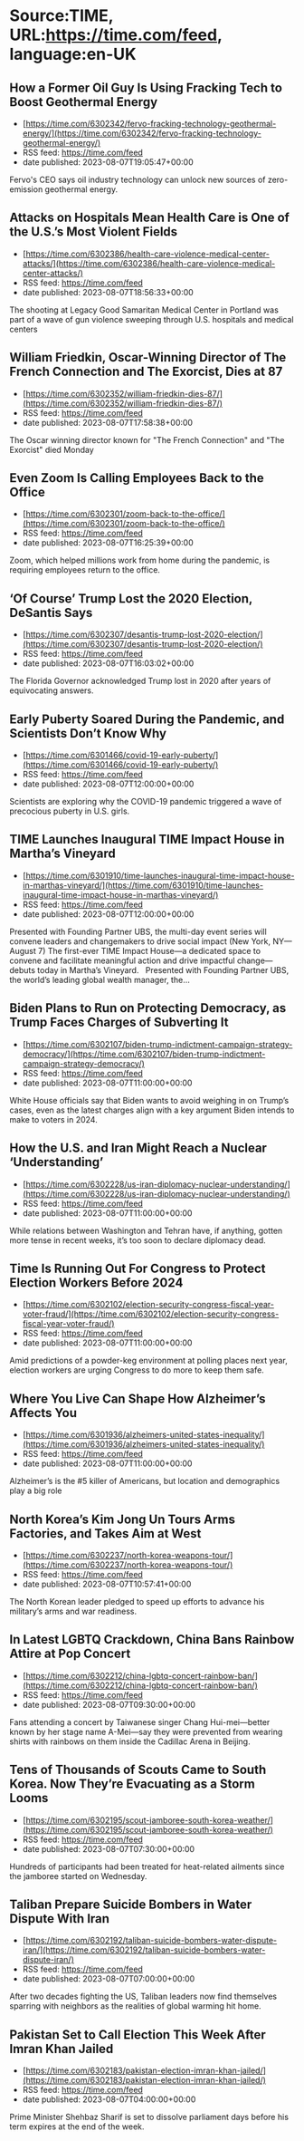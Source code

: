 # Source:TIME, URL:https://time.com/feed, language:en-UK

## How a Former Oil Guy Is Using Fracking Tech to Boost Geothermal Energy
 - [https://time.com/6302342/fervo-fracking-technology-geothermal-energy/](https://time.com/6302342/fervo-fracking-technology-geothermal-energy/)
 - RSS feed: https://time.com/feed
 - date published: 2023-08-07T19:05:47+00:00

Fervo's CEO says oil industry technology can unlock new sources of zero-emission geothermal energy.

## Attacks on Hospitals Mean Health Care is One of the U.S.’s Most Violent Fields
 - [https://time.com/6302386/health-care-violence-medical-center-attacks/](https://time.com/6302386/health-care-violence-medical-center-attacks/)
 - RSS feed: https://time.com/feed
 - date published: 2023-08-07T18:56:33+00:00

The shooting at Legacy Good Samaritan Medical Center in Portland was part of a wave of gun violence sweeping through U.S. hospitals and medical centers

## William Friedkin, Oscar-Winning Director of The French Connection and The Exorcist, Dies at 87
 - [https://time.com/6302352/william-friedkin-dies-87/](https://time.com/6302352/william-friedkin-dies-87/)
 - RSS feed: https://time.com/feed
 - date published: 2023-08-07T17:58:38+00:00

The Oscar winning director known for "The French Connection" and "The Exorcist" died Monday

## Even Zoom Is Calling Employees Back to the Office
 - [https://time.com/6302301/zoom-back-to-the-office/](https://time.com/6302301/zoom-back-to-the-office/)
 - RSS feed: https://time.com/feed
 - date published: 2023-08-07T16:25:39+00:00

Zoom, which helped millions work from home during the pandemic, is requiring employees return to the office.

## ‘Of Course’ Trump Lost the 2020 Election, DeSantis Says
 - [https://time.com/6302307/desantis-trump-lost-2020-election/](https://time.com/6302307/desantis-trump-lost-2020-election/)
 - RSS feed: https://time.com/feed
 - date published: 2023-08-07T16:03:02+00:00

The Florida Governor acknowledged Trump lost in 2020 after years of equivocating answers.

## Early Puberty Soared During the Pandemic, and Scientists Don’t Know Why
 - [https://time.com/6301466/covid-19-early-puberty/](https://time.com/6301466/covid-19-early-puberty/)
 - RSS feed: https://time.com/feed
 - date published: 2023-08-07T12:00:00+00:00

Scientists are exploring why the COVID-19 pandemic triggered a wave of precocious puberty in U.S. girls.

## TIME Launches Inaugural TIME Impact House in Martha’s Vineyard
 - [https://time.com/6301910/time-launches-inaugural-time-impact-house-in-marthas-vineyard/](https://time.com/6301910/time-launches-inaugural-time-impact-house-in-marthas-vineyard/)
 - RSS feed: https://time.com/feed
 - date published: 2023-08-07T12:00:00+00:00

Presented with Founding Partner UBS, the multi-day event series will convene leaders and changemakers to drive social impact (New York, NY&#8212;August 7) The first-ever TIME Impact House&#8212;a dedicated space to convene and facilitate meaningful action and drive impactful change&#8212;debuts today in Martha&#8217;s Vineyard.&#160;&#160; Presented with Founding Partner UBS, the world&#8217;s leading global wealth manager, the&#8230;

## Biden Plans to Run on Protecting Democracy, as Trump Faces Charges of Subverting It
 - [https://time.com/6302107/biden-trump-indictment-campaign-strategy-democracy/](https://time.com/6302107/biden-trump-indictment-campaign-strategy-democracy/)
 - RSS feed: https://time.com/feed
 - date published: 2023-08-07T11:00:00+00:00

White House officials say that Biden wants to avoid weighing in on Trump’s cases, even as the latest charges align with a key argument Biden intends to make to voters in 2024.

## How the U.S. and Iran Might Reach a Nuclear ‘Understanding’
 - [https://time.com/6302228/us-iran-diplomacy-nuclear-understanding/](https://time.com/6302228/us-iran-diplomacy-nuclear-understanding/)
 - RSS feed: https://time.com/feed
 - date published: 2023-08-07T11:00:00+00:00

While relations between Washington and Tehran have, if anything, gotten more tense in recent weeks, it’s too soon to declare diplomacy dead.

## Time Is Running Out For Congress to Protect Election Workers Before 2024
 - [https://time.com/6302102/election-security-congress-fiscal-year-voter-fraud/](https://time.com/6302102/election-security-congress-fiscal-year-voter-fraud/)
 - RSS feed: https://time.com/feed
 - date published: 2023-08-07T11:00:00+00:00

Amid predictions of a powder-keg environment at polling places next year, election workers are urging Congress to do more to keep them safe.

## Where You Live Can Shape How Alzheimer’s Affects You
 - [https://time.com/6301936/alzheimers-united-states-inequality/](https://time.com/6301936/alzheimers-united-states-inequality/)
 - RSS feed: https://time.com/feed
 - date published: 2023-08-07T11:00:00+00:00

Alzheimer’s is the #5 killer of Americans, but location and demographics play a big role

## North Korea’s Kim Jong Un Tours Arms Factories, and Takes Aim at West
 - [https://time.com/6302237/north-korea-weapons-tour/](https://time.com/6302237/north-korea-weapons-tour/)
 - RSS feed: https://time.com/feed
 - date published: 2023-08-07T10:57:41+00:00

The North Korean leader pledged to speed up efforts to advance his military’s arms and war readiness.

## In Latest LGBTQ Crackdown, China Bans Rainbow Attire at Pop Concert
 - [https://time.com/6302212/china-lgbtq-concert-rainbow-ban/](https://time.com/6302212/china-lgbtq-concert-rainbow-ban/)
 - RSS feed: https://time.com/feed
 - date published: 2023-08-07T09:30:00+00:00

Fans attending a concert by Taiwanese singer Chang Hui-mei—better known by her stage name A-Mei—say they were prevented from wearing shirts with rainbows on them inside the Cadillac Arena in Beijing.

## Tens of Thousands of Scouts Came to South Korea. Now They’re Evacuating as a Storm Looms
 - [https://time.com/6302195/scout-jamboree-south-korea-weather/](https://time.com/6302195/scout-jamboree-south-korea-weather/)
 - RSS feed: https://time.com/feed
 - date published: 2023-08-07T07:30:00+00:00

Hundreds of participants had been treated for heat-related ailments since the jamboree started on Wednesday.

## Taliban Prepare Suicide Bombers in Water Dispute With Iran
 - [https://time.com/6302192/taliban-suicide-bombers-water-dispute-iran/](https://time.com/6302192/taliban-suicide-bombers-water-dispute-iran/)
 - RSS feed: https://time.com/feed
 - date published: 2023-08-07T07:00:00+00:00

After two decades fighting the US, Taliban leaders now find themselves sparring with neighbors as the realities of global warming hit home.

## Pakistan Set to Call Election This Week After Imran Khan Jailed
 - [https://time.com/6302183/pakistan-election-imran-khan-jailed/](https://time.com/6302183/pakistan-election-imran-khan-jailed/)
 - RSS feed: https://time.com/feed
 - date published: 2023-08-07T04:00:00+00:00

Prime Minister Shehbaz Sharif is set to dissolve parliament days before his term expires at the end of the week.

